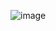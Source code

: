 ![image](https://github.com/Ishanoic/PBI-1-Sales/assets/144539284/d8ded203-d979-498d-8af9-d043004cf974)
